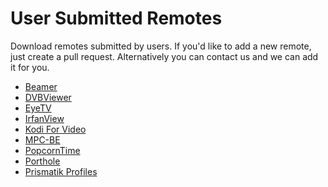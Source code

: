 User Submitted Remotes
===

Download remotes submitted by users. If you'd like to add a new remote, just create a pull request. Alternatively you can contact us and we can add it for you.

 * [Beamer](https://github.com/unifiedremote/Beamer-Remote)
 * [DVBViewer](https://github.com/unifiedremote/DVBViewer-Remote)
 * [EyeTV](https://github.com/unifiedremote/EyeTV-Remote)
 * [IrfanView](https://github.com/unifiedremote/IrfanView-Remote)
 * [Kodi For Video](https://github.com/unifiedremote/KodiForVideo-Remote)
 * [MPC-BE](https://github.com/unifiedremote/MPC-BE-Remote)
 * [PopcornTime](https://github.com/unifiedremote/PopcornTime-Remote)
 * [Porthole](https://github.com/DangerCove/unified-remote-porthole)
 * [Prismatik Profiles](https://github.com/tkhduracell/lua_prismatik_remote)
